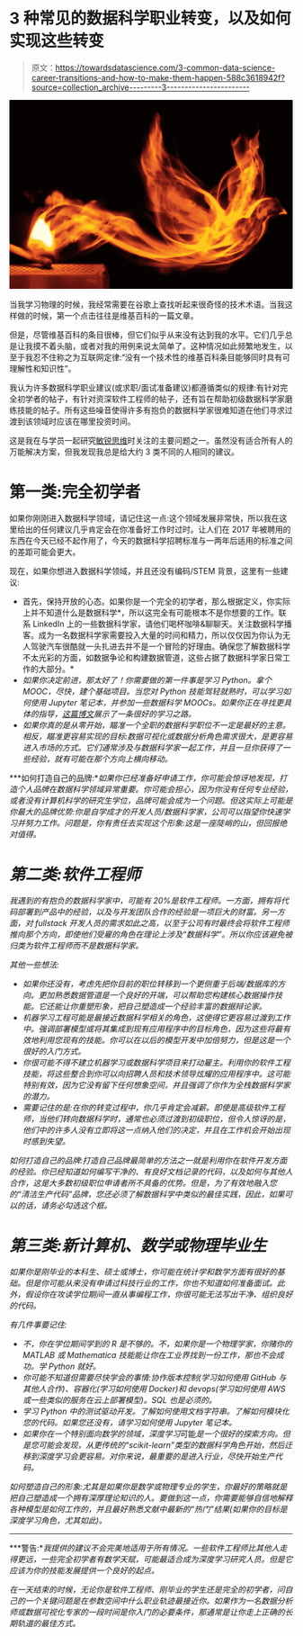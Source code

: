 # 3 种常见的数据科学职业转变，以及如何实现这些转变

> 原文：<https://towardsdatascience.com/3-common-data-science-career-transitions-and-how-to-make-them-happen-588c3618942f?source=collection_archive---------3----------------------->

![](img/3dfa53928d77d3f7a943d45b57447184.png)

当我学习物理的时候，我经常需要在谷歌上查找听起来很奇怪的技术术语。当我这样做的时候，第一个点击往往是维基百科的一篇文章。

但是，尽管维基百科的条目很棒，但它们似乎从来没有达到我的水平。它们几乎总是让我摸不着头脑，或者对我的用例来说太简单了。这种情况如此频繁地发生，以至于我忍不住称之为互联网定律:“没有一个技术性的维基百科条目能够同时具有可理解性和知识性”。

我认为许多数据科学职业建议(或求职/面试准备建议)都遵循类似的规律:有针对完全初学者的帖子，有针对资深软件工程师的帖子，还有旨在帮助初级数据科学家磨练技能的帖子。所有这些噪音使得许多有抱负的数据科学家很难知道在他们寻求过渡到该领域时应该在哪里投资时间。

这是我在与学员一起研究[敏锐思维](http://sharpestminds.com)时关注的主要问题之一。虽然没有适合所有人的万能解决方案，但我发现我总是给大约 3 类不同的人相同的建议。

# 第一类:完全初学者

如果你刚刚进入数据科学领域，请记住这一点:这个领域发展非常快，所以我在这里给出的任何建议几乎肯定会在你准备好工作时过时。让人们在 2017 年被聘用的东西在今天已经不起作用了，今天的数据科学招聘标准与一两年后适用的标准之间的差距可能会更大。

现在，如果你想进入数据科学领域，并且还没有编码/STEM 背景，这里有一些建议:

*   首先，保持开放的心态。如果你是一个完全的初学者，那么根据定义，你实际上并不知道什么是数据科学*，所以这完全有可能根本不是你想要的工作。联系 LinkedIn 上的一些数据科学家，请他们喝杯咖啡&聊聊天。关注数据科学播客。成为一名数据科学家需要投入大量的时间和精力，所以仅仅因为你认为无人驾驶汽车很酷就一头扎进去并不是一个冒险的好理由。确保您了解数据科学不太光彩的方面，如数据争论和构建数据管道，这些占据了数据科学家日常工作的大部分。*
*   *如果你决定前进，那太好了！你需要做的第一件事是学习 Python。拿个 MOOC，尽快，建个基础项目。当您对 Python 技能驾轻就熟时，可以学习如何使用 Jupyter 笔记本，并参加一些数据科学 MOOCs。如果你正在寻找更具体的指导，[这篇博文](/the-cold-start-problem-how-to-break-into-machine-learning-732ee9fedf1d)展示了一条很好的学习之路。*
*   *如果你真的是从零开始，瞄准一个全职的数据科学职位不一定是最好的主意。相反，瞄准更容易实现的目标:数据可视化或数据分析角色需求很大，是更容易进入市场的方式。它们通常涉及与数据科学家一起工作，并且一旦你获得了一些经验，就有可能在那个方向上横向移动。*

***如何打造自己的品牌:**如果你已经准备好申请工作，你可能会惊讶地发现，打造个人品牌在数据科学领域异常重要。你可能会担心，因为你没有任何专业经验，或者没有计算机科学的研究生学位，品牌可能会成为一个问题。但这实际上可能是你最大的品牌优势:你是自学成才的开发人员/数据科学家，公司可以指望你快速学习并努力工作。问题是，你有责任去实现这个形象:这是一座陡峭的山，但回报绝对值得。*

# *第二类:软件工程师*

*我遇到的有抱负的数据科学家中，可能有 20%是软件工程师。一方面，拥有将代码部署到产品中的经验，以及与开发团队合作的经验是一项巨大的财富。另一方面，对 fullstack 开发人员的需求如此之高，以至于公司有时最终会将软件工程师推向那个方向，即使他们受雇的角色在理论上涉及“数据科学”。所以你应该避免被归类为软件工程师而不是数据科学家。*

*其他一些想法:*

*   *如果你还没有，考虑先把你目前的职位转移到一个更侧重于后端/数据库的方向。更加熟悉数据管道是一个良好的开端，可以帮助您构建核心数据操作技能。它还能让你重塑形象，把自己塑造成一个经验丰富的数据辩论家。*
*   *机器学习工程可能是最接近数据科学相关的角色，这使得它更容易过渡到工作中。强调部署模型或将其集成到现有应用程序中的目标角色，因为这些将最有效地利用您现有的技能。你可以在以后的模型开发中加倍努力，但是这是一个很好的入门方式。*
*   *你很可能不得不建立机器学习或数据科学项目来打动雇主。利用你的软件工程技能，将这些整合到你可以向招聘人员和技术领导炫耀的应用程序中。这可能特别有效，因为它没有留下任何想象空间，并且强调了你作为全栈数据科学家的潜力。*
*   *需要记住的是:在你的转变过程中，你几乎肯定会减薪。即使是高级软件工程师，当他们转向数据科学时，通常也必须过渡到初级职位，但令人惊讶的是，他们中的许多人没有立即将这一点纳入他们的决定，并且在工作机会开始出现时感到失望。*

*如何打造自己的品牌:打造自己品牌最简单的方法之一就是利用你在软件开发方面的经验。你已经知道如何编写干净的、有良好文档记录的代码，以及如何与其他人合作，这是大多数初级职位申请者所不具备的优势。但是，为了有效地融入您的“清洁生产代码”品牌，您还必须了解数据科学中类似的最佳实践，因此，如果可以的话，请务必勾选这个框。*

# *第三类:新计算机、数学或物理毕业生*

*如果你是刚毕业的本科生、硕士或博士，你可能在统计学和数学方面有很好的基础。但是你可能从来没有申请过科技行业的工作，你也不知道如何准备面试。此外，假设你在攻读学位期间一直从事编程工作，你很可能无法写出干净、组织良好的代码。*

*有几件事要记住:*

*   *不，你在学位期间学到的 R 是不够的。不，如果你是一个物理学家，你赌你的 MATLAB 或 Mathematica 技能能让你在工业界找到一份工作，那也不会成功。学 Python 就好。*
*   *你可能不知道但需要尽快学会的事情:协作版本控制(学习如何使用 GitHub 与其他人合作)、容器化(学习如何使用 Docker)和 devops(学习如何使用 AWS 或一些类似的服务在云上部署模型)。SQL 也是必须的。*
*   *学习 Python 中的测试驱动开发。了解如何使用文档字符串。了解如何模块化您的代码。如果您还没有，请学习如何使用 Jupyter 笔记本。*
*   *如果你在一个特别面向数学的领域，深度学习*可能*是一个很好的探索方向。但是您可能会发现，从更传统的“scikit-learn”类型的数据科学角色开始，然后迁移到深度学习会更容易。对你来说，最重要的是进入行业，尽快开始生产代码。*

*如何塑造自己的形象:尤其是如果你是数学或物理专业的学生，你最好的策略就是把自己塑造成一个拥有深厚理论知识的人。要做到这一点，你需要能够自信地解释各种模型是如何工作的，并且最好熟悉文献中最新的“热门”结果(如果你的目标是深度学习角色，尤其如此)。*

******

***警告:**我提供的建议不会完美地适用于所有情况。一些软件工程师比其他人走得更远，一些完全初学者有数学天赋，可能最适合成为深度学习研究人员。但是它应该为你的技能发展提供一个良好的起点。*

*在一天结束的时候，无论你是软件工程师、刚毕业的学生还是完全的初学者，问自己的一个关键问题是在参数空间中什么职业轨迹最接近你。如果作为一名数据分析师或数据可视化专家的一段时间是你入门的必要条件，那通常是让你走上正确的长期轨道的最佳方式。*